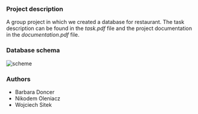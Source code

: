 ### Project description

A group project in which we created a database for restaurant. The task description can be found in the *task.pdf* file and the project documentation in the *documentation.pdf* file.

### Database schema

![scheme](projekt\scheme.jpg)

### Authors

- Barbara Doncer
- Nikodem Oleniacz
- Wojciech Sitek